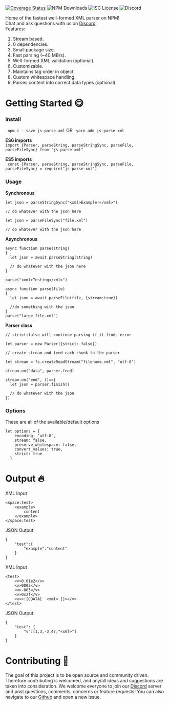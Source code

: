 [![Coverage Status](https://coveralls.io/repos/github/JeremyMColegrove/js-parse-xml/badge.svg?branch=main)](https://coveralls.io/github/JeremyMColegrove/js-parse-xml?branch=main&service=github)
![NPM Downloads](https://img.shields.io/npm/dw/js-parse-xml)
![![ISC License](https://opensource.org/licenses/ISC)](https://img.shields.io/npm/l/js-parse-xml)
![![Discord](https://discord.gg/sk2dtMkWhF)](https://img.shields.io/discord/922658833728413706)

Home of the fastest well-formed XML parser on NPM! <br>
Chat and ask questions with us on [Discord](https://discord.gg/sk2dtMkWhF).<br>
Features:

1. Stream based.
2. 0 dependencies.
3. Small package size.
4. Fast parsing (~40 MB/s).
5. Well-formed XML validation (optional).
6. Customizable.
7. Maintains tag order in object.
8. Custom whitespace handling.
9. Parses content into correct data types (optional).

# **Getting Started :yum:**

### **Install**
``` npm i --save js-parse-xml``` OR ``` yarn add js-parse-xml```

**ES6 imports**<br>
``` import {Parser, parseString, parseStringSync, parseFile, parseFileSync} from "js-parse-xml" ```

**ES5 imports**<br>
``` const {Parser, parseString, parseStringSync, parseFile, parseFileSync} = require("js-parse-xml")```

### **Usage**
**Synchronous**
```
let json = parseStringSync("<xml>Example!</xml>")

// do whatever with the json here
```

```
let json = parseFileSync("file.xml")

// do whatever with the json here
```

**Asynchronous**
```
async function parse(string)
{
  let json = await parseString(string)

  // do whatever with the json here
}

parse("<xml>Testing</xml>")
```
```
async function parse(file)
{
  let json = await parseFile(file, {stream:true})

  //do something with the json
}
parse("large_file.xml")
```
**Parser class**
```
// strict:false will continue parsing if it finds error

let parser = new Parser({strict: false})

// create stream and feed each chunk to the parser

let stream = fs.createReadStream("filename.xml", "utf-8")

stream.on("data", parser.feed)

stream.on("end", ()=>{
  let json = parser.finish()

  // do whatever with the json
})

```


### **Options**
These are all of the available/default options
```
let options = {
    encoding: "utf-8",
    stream: false,
    preserve_whitespace: false,
    convert_values: true,
    strict: true
  }
```


# **Output :fire:**

XML Input
```
<space:test>
    <example>
        content
    </example>
</space:test>
```
JSON Output
```
{
    "test":{
        "example":"content"
    }
}
```
XML Input
```
<test>
    <v>0.01e2</v>
    <v>0003</v>
    <v>-003</v> 
    <v>0x2f</v>
    <v><![CDATA[  <xml> ]]></v>
</test>
```
JSON Output
```
{
    "test": {
        "v":[1,3,-3,47,"<xml>"]
    }
}
```

# **Contributing :pray:**

The goal of this project is to be open source and community driven. Therefore contributing is welcomed, and any/all ideas and suggestions are taken into consideration. We welcome everyone to join our [Discord](https://discord.gg/sk2dtMkWhF) server and post questions, comments, concerns or feature requests! You can also navigate to our [Github](https://github.com/JeremyMColegrove/js-parse-xml) and open a new issue.






